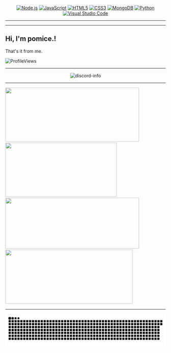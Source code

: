 <div align="center">



[![Node.js](https://img.shields.io/badge/-Node.js-informational?style=flat&logo=nodedotjs&logoColor=white&color=339933)](https://nodejs.org/)
[![JavaScript](https://img.shields.io/badge/-JavaScript-informational?style=flat&logo=javascript&logoColor=white&color=F7DF1E)](https://developer.mozilla.org/en-US/docs/Web/JavaScript)
[![HTML5](https://img.shields.io/badge/-HTML5-informational?style=flat&logo=html5&logoColor=white&color=E34F26)](https://developer.mozilla.org/en-US/docs/Glossary/HTML5)
[![CSS3](https://img.shields.io/badge/-CSS3-informational?style=flat&logo=css3&logoColor=white&color=1572B6)](https://developer.mozilla.org/en-US/docs/Web/CSS)
[![MongoDB](https://img.shields.io/badge/-MongoDB-informational?style=flat&logo=mongodb&logoColor=white&color=green)](https://www.mongodb.com/docs/)
[![Python](https://img.shields.io/badge/Python-3776AB?logo=python&logoColor=fff)](https://www.python.org)
[![Visual Studio Code](https://custom-icon-badges.demolab.com/badge/Visual%20Studio%20Code-0078d7.svg?logo=vsc&logoColor=white)](https://code.visualstudio.com)



</div>

<hr>

<div align="center">
</div>

<hr>

## Hi, I'm pomice.!

That's it from me.

<p align="left"> 
    <img
        src="https://komarev.com/ghpvc/?username=pomicee&label=Profile%20views&color=0e75b6&style=flat"
        alt="ProfileViews" /> 
    </p>

<hr>

<div align="center">
     <img src="https://lanyard.cnrad.dev/api/1252001166703853588?bg=transparent" alt="discord-info" margin-top="2rem" />
</div>

<hr>

<div>
      <img width="420px" height="170px" src="https://github-readme-stats.vercel.app/api?username=pomicee&show_icons=true&theme=dracula&hide_border=true" />
      <img width="350px" height="170px" src="https://github-readme-stats.vercel.app/api/top-langs/?username=pomicee&langs_count=8&layout=compact&hide_border=true&size_weight=0.5&count_weight=0.5&theme=dracula" />
    <img width="420px" height="160px" src="https://github-readme-streak-stats.herokuapp.com/?user=pomicee&theme=dracula&hide_border=true" />
    <img width="400px" height="170px" src="https://github-readme-activity-graph.vercel.app/graph?username=pomicee&theme=dracula&hide_border=true" >
</div>

<hr>

![Snake animation](https://raw.githubusercontent.com/Kkkermit/Kkkermit/output/github-contribution-grid-snake-dark.svg)
